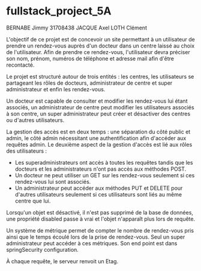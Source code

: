 # fullstack_project_5A

BERNABE Jimmy 31708438
JACQUE Axel
LOTH Clément


L'objectif de ce projet est de concevoir un site permettant à un utilisateur de prendre un rendez-vous auprès d'un docteur dans un centre laissé au choix de l'utilisateur. Afin de prendre ce rendez-vous, l'utilisateur devra préciser son nom, prénom, numéros de téléphone et adresse mail afin d'être recontacté.

Le projet est structuré autour de trois entités : les centres, les utilisateurs se partageant les rôles de docteurs, administrateur de centre et super administrateur et enfin les rendez-vous.

Un docteur est capable de consulter et modifier les rendez-vous lui étant associés, un administrateur de centre peut modifier les utilisateurs associés à son centre, un super administrateur peut créer et désactiver des centres ou d'autres utilisateurs.

La gestion des accès est en deux temps : une séparation du côté public et admin, le côté admin nécessitant une authentification afin d'accéder aux requêtes admin. Le deuxième aspect de la gestion d'accès est lié aux rôles des utilisateurs : 
- Les superadministrateurs ont accès à toutes les requêtes tandis que les docteurs et les administrateurs n'ont pas accès aux méthodes POST.
- Un docteur ne peut utiliser un GET sur les rendez-vous seulement si ces rendez-vous lui sont associés.
- Un administrateur peut accéder aux méthodes PUT et DELETE pour d'autres utilisateurs seulement si ces utilisateurs sont liés au même centre que lui.

Lorsqu'un objet est désactivé, il n'est pas supprimé de la base de données, une propriété disabled passe à vrai et l'objet n'apparaît plus lors de requête.

Un système de métrique permet de compter le nombre de rendez-vous pris ainsi que le temps écoulé lors de la prise de rendez-vous. Seul un super administrateur peut accéder à ces métriques. Son end point est dans springSecurity configuration.

À chaque requête, le serveur renvoit un Etag.
